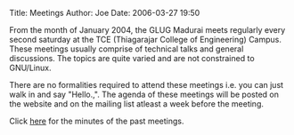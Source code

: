 Title: Meetings
Author: Joe
Date: 2006-03-27 19:50

From the month of January 2004, the GLUG Madurai meets regularly every second saturday at the TCE (Thiagarajar College of Engineering) Campus. These meetings usually comprise of technical talks and general discussions. The topics are quite varied and are not constrained to GNU/Linux.

There are no formalities required to attend these meetings i.e. you can just walk in and say "Hello.,". The agenda of these meetings will be posted on the website and on the mailing list atleast a week before the meeting.

Click [here]({category}meetings "Minutes of the past meetings") for the minutes of the past meetings.